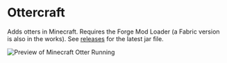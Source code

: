 Ottercraft
==========

Adds otters in Minecraft. Requires the Forge Mod Loader (a Fabric version is also in the works). See [releases](https://github.com/astronotter/ottercraft/releases/) for the latest jar file.

![Preview of Minecraft Otter Running](https://thumbs.gfycat.com/SecretBaggyFlies.webp)
